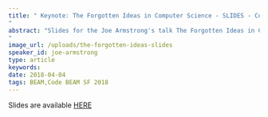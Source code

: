 ```yaml
---
title: " Keynote: The Forgotten Ideas in Computer Science - SLIDES - Code BEAM SF 2018
"
abstract: "Slides for the Joe Armstrong's talk The Forgotten Ideas in Computer Science - Code BEAM SF 2018
"
image_url: /uploads/the-forgotten-ideas-slides
speaker_id: joe-armstrong
type: article
keywords: 
date: 2018-04-04
tags: BEAM,Code BEAM SF 2018
---
```

Slides are available <a href="/uploads/media/default/0001/01/de7dfa6889612b31caf9ffa5b3377ee57be54cfd.pdf">HERE</a>
